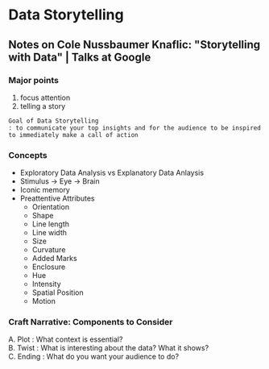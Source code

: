 # Data Storytelling

## Notes on Cole Nussbaumer Knaflic: "Storytelling with Data" | Talks at Google 

### Major points
1. focus attention
2. telling a story

```
Goal of Data Storytelling
: to communicate your top insights and for the audience to be inspired to immediately make a call of action
```
### Concepts
- Exploratory Data Analysis vs Explanatory Data Anlaysis
- Stimulus -> Eye -> Brain
- Iconic memory
- Preattentive Attributes
    - Orientation
    - Shape
    - Line length
    - Line width
    - Size
    - Curvature
    - Added Marks
    - Enclosure
    - Hue
    - Intensity
    - Spatial Position
    - Motion


### Craft Narrative: Components to Consider

A. Plot : What context is essential?  
B. Twist : What is interesting about the data? What it shows?  
C. Ending : What do you want your audience to do?  
